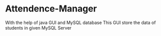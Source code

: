 # Attendence-Manager
With the help of java GUI and MySQL database
This GUI store the data of students in given MySQL Server

